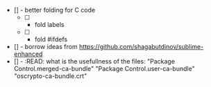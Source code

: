 * [] - better folding for C code
	* [ ] - fold labels
	* [ ] - fold #ifdefs
* [] - borrow ideas from https://github.com/shagabutdinov/sublime-enhanced
* [] - :READ: what is the usefullness of the files:
			"Package Control.merged-ca-bundle"
			"Package Control.user-ca-bundle"
			"oscrypto-ca-bundle.crt"